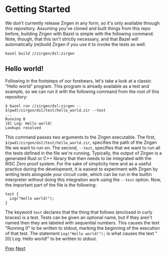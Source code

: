 # Getting Started

We don't currently release Zirgen in any form, so it's only available through
this repository. Assuming you've cloned and built things from this repo before,
building Zirgen with Bazel is simple with the following command. Note, though,
that this isn't strictly necessary, and that Bazel will automatically (re)build
Zirgen if you use it to invoke the tests as well.

```
bazel build //zirgen/dsl:zirgen
```

## Hello world!

Following in the footsteps of our forebears, let's take a look at a classic
"Hello world" program. This program is already available as a test and example,
so we can run it with the following command from the root of this repository:

```
$ bazel run //zirgen/dsl:zirgen -- $(pwd)/zirgen/dsl/test/hello_world.zir --test
...
Running 0
[0] Log: Hello world!
Lookups resolved
```

This command passes two arguments to the Zirgen executable. The first,
`$(pwd)/zirgen/dsl/test/hello_world.zir`, specifies the path of the Zirgen file
we want to run on. The second, `--test`, specifies that we want to run all the
tests defined in the file we're running. Typically, the output of Zirgen is a
generated Rust or C++ library that then needs to be integrated with the RISC
Zero proof system. For the sake of simplicity here and as a useful practice
during the development, it is easiest to experiment with Zirgen by writing tests
alongside your circuit code, which can be run in the builtin interpreter without
doing this integration work using the `--test` option. Now, the important part
of the file is the following:

```
test {
  Log("Hello world!");
}
```

The keyword `test` declares that the thing that follows (enclosed in curly
braces) is a test. Tests can be given an optional name, but if they aren't named
then they are labeled with sequential numbers. This causes the text "Running 0"
to be written to stdout, marking the beginning of the execution of that test.
The statement `Log("Hello world!");` is what causes the text "[0] Log: Hello
world!" to be written to stdout.

[Prev](README.md)
[Next](02_Conceptual_Overview.md)
